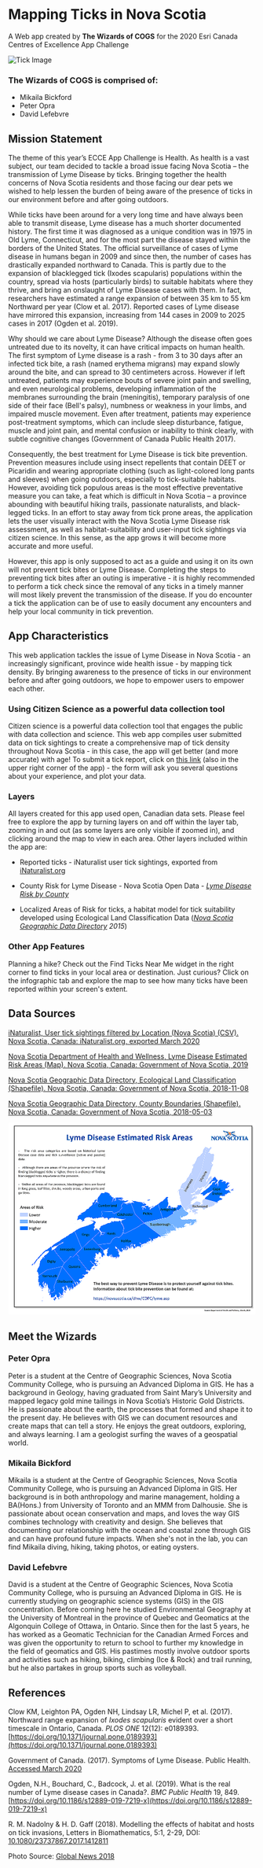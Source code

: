 # Mapping Ticks in Nova Scotia
A Web app created by **The Wizards of COGS** for the 2020 Esri Canada Centres of Excellence App Challenge

![Tick Image](https://shawglobalnews.files.wordpress.com/2017/08/wx104-73_2017_222714_high.jpg?quality=70&strip=all&w=650&h=379&crop=1 "Tick")

### The Wizards of COGS is comprised of:
* Mikaila Bickford
* Peter Opra
* David Lefebvre 


## Mission Statement

The theme of this year’s ECCE App Challenge is Health. As health is a vast subject, our team decided to tackle a broad issue facing Nova Scotia – the transmission of Lyme Disease by ticks. Bringing together the health concerns of Nova Scotia residents and those facing our dear pets we wished to help lessen the burden of being aware of the presence of ticks in our environment before and after going outdoors. 

While ticks have been around for a very long time and have always been able to transmit disease, Lyme disease has a much shorter documented history. The first time it was diagnosed as a unique condition was in 1975 in Old Lyme, Connecticut, and for the most part the disease stayed within the borders of the United States. The official surveillance of cases of Lyme disease in humans began in 2009 and since then, the number of cases has drastically expanded northward to Canada. This is partly due to the expansion of blacklegged tick (Ixodes scapularis) populations within the country, spread via hosts (particularly birds) to suitable habitats where they thrive, and bring an onslaught of Lyme Disease cases with them. In fact, researchers have estimated a range expansion of between 35 km to 55 km Northward per year (Clow et al. 2017). Reported cases of Lyme disease have mirrored this expansion, increasing from 144 cases in 2009 to 2025 cases in 2017 (Ogden et al. 2019). 

Why should we care about Lyme Disease? Although the disease often goes untreated due to its novelty, it can have critical impacts on human health. The first symptom of Lyme disease is a rash - from 3 to 30 days after an infected tick bite, a rash (named erythema migrans) may expand slowly around the bite, and can spread to 30 centimeters across. However if left untreated, patients may experience bouts of severe joint pain and swelling, and even neurological problems, developing inflammation of the membranes surrounding the brain (meningitis), temporary paralysis of one side of their face (Bell's palsy), numbness or weakness in your limbs, and impaired muscle movement. Even after treatment, patients may experience post-treatment symptoms, which can include sleep disturbance, fatigue, muscle and joint pain, and mental confusion or inability to think clearly, with subtle cognitive changes (Government of Canada Public Health 2017). 

Consequently, the best treatment for Lyme Disease is tick bite prevention. Prevention measures include using insect repellents that contain DEET or Picaridin and wearing appropriate clothing (such as light-colored long pants and sleeves) when going outdoors, especially to tick-suitable habitats. However, avoiding tick populous areas is the most effective preventative measure you can take, a feat which is difficult in Nova Scotia – a province abounding with beautiful hiking trails, passionate naturalists, and black-legged ticks. In an effort to stay away from tick prone areas, the application lets the user visually interact with the Nova Scotia Lyme Disease risk assessment, as well as habitat-suitability and user-input tick sightings via citizen science. In this sense, as the app grows it will become more accurate and more useful.  

However, this app is only supposed to act as a guide and using it on its own will not prevent tick bites or Lyme Disease. Completing the steps to preventing tick bites after an outing is imperative - it is highly recommended to perform a tick check since the removal of any ticks in a timely manner will most likely prevent the transmission of the disease. If you do encounter a tick the application can be of use to easily document any encounters and help your local community in tick prevention.  

## App Characteristics

This web application tackles the issue of Lyme Disease in Nova Scotia - an increasingly significant, province wide health issue - by mapping tick density. By bringing awareness to the presence of ticks in our environment before and after going outdoors, we hope to empower users to empower each other. 

### Using Citizen Science as a powerful data collection tool 
Citizen science is a powerful data collection tool that engages the public with data collection and science. This web app compiles user submitted data on tick sightings to create a comprehensive map of tick density throughout Nova Scotia - in this case, the app will get better (and more accurate) with age! To submit a tick report, click on [this link](https://survey123.arcgis.com/share/0d735d3f194e41cf8a61c2aacbd01fa7) (also in the upper right corner of the app) - the form will ask you several questions about your experience, and plot your data.  

### Layers
All layers created for this app used open, Canadian data sets. Please feel free to explore the app by turning layers on and off within the layer tab, zooming in and out (as some layers are only visible if zoomed in), and clicking around the map to view in each area. Other layers included within the app are: 

* Reported ticks - iNaturalist user tick sightings, exported from [iNaturalist.org](https://www.inaturalist.org/)

* County Risk for Lyme Disease - Nova Scotia Open Data - *[Lyme Disease Risk by County](https://novascotia.ca/dhw/CDPC/lyme.asp)*

* Localized Areas of Risk for ticks, a habitat model for tick suitability developed using Ecological Land Classification Data (*[Nova Scotia Geographic Data Directory](https://nsgi.novascotia.ca/gdd/) 2015*) 

### Other App Features 

Planning a hike? Check out the Find Ticks Near Me widget in the right corner to find ticks in your local area or destination. Just curious? Click on the infographic tab and explore the map to see how many ticks have been reported within your screen's extent. 

## Data Sources

[iNaturalist, User tick sightings filtered by Location (Nova Scotia) (CSV). Nova Scotia, Canada: iNaturalist.org, exported March 2020](inaturalist.org)  

[Nova Scotia Department of Health and Wellness, Lyme Disease Estimated Risk Areas (Map). Nova Scotia, Canada: Government of Nova Scotia, 2019](https://novascotia.ca/dhw/CDPC/images/LymeDisease_County_Web_201903-1000.png) 

[Nova Scotia Geographic Data Directory, Ecological Land Classification (Shapefile). Nova Scotia, Canada: Government of Nova Scotia, 2018-11-08](https://nsgi.novascotia.ca/gdd/) 

[Nova Scotia Geographic Data Directory, County Boundaries (Shapefile). Nova Scotia, Canada: Government of Nova Scotia, 2018-05-03](https://nsgi.novascotia.ca/gdd/) 

[![Lyme Disease Risk by County](images/LymeDisease_County_Web_201903-1000.png "Nova Scotia Lyme Disease Risk by County")](https://novascotia.ca/dhw/CDPC/images/LymeDisease_County_Web_201903-1000.png)


## Meet the Wizards
### Peter Opra
Peter is a student at the Centre of Geographic Sciences, Nova Scotia Community College, who is pursuing an Advanced Diploma in GIS. He has a background in Geology, having graduated from Saint Mary’s University and mapped legacy gold mine tailings in Nova Scotia’s Historic Gold Districts. He is passionate about the earth, the processes that formed and shape it to the present day. He believes with GIS we can document resources and create maps that can tell a story. He enjoys the great outdoors, exploring, and always learning. I am a geologist surfing the waves of a geospatial world. 

### Mikaila Bickford
Mikaila is a student at the Centre of Geographic Sciences, Nova Scotia Community College, who is pursuing an Advanced Diploma in GIS. Her background is in both anthropology and marine management, holding a BA(Hons.) from University of Toronto and an MMM from Dalhousie. She is passionate about ocean conservation and maps, and loves the way GIS combines technology with creativity and design. She believes that documenting our relationship with the ocean and coastal zone through GIS and can have profound future impacts. When she's not in the lab, you can find Mikaila diving, hiking, taking photos, or eating oysters. 

### David Lefebvre
David is a student at the Centre of Geographic Sciences, Nova Scotia Community College, who is pursuing an Advanced Diploma in GIS. He is currently studying on geographic science systems (GIS) in the GIS concentration. Before coming here he studied Environmental Geography at the University of Montreal in the province of Quebec and Geomatics at the Algonquin College of Ottawa, in Ontario. Since then for the last 5 years, he has worked as a Geomatic Technician for the Canadian Armed Forces and was given the opportunity to return to school to further my knowledge in the field of geomatics and GIS. His pastimes mostly involve outdoor sports and activities such as hiking, biking, climbing (Ice & Rock) and trail running, but he also partakes in group sports such as volleyball. 


## References 
Clow KM, Leighton PA, Ogden NH, Lindsay LR, Michel P, et al. (2017). Northward range expansion of *Ixodes scapularis* evident over a short timescale in Ontario, Canada. *PLOS ONE* 12(12): e0189393. [https://doi.org/10.1371/journal.pone.0189393](https://doi.org/10.1371/journal.pone.0189393)

Government of Canada. (2017). Symptoms of Lyme Disease. Public Health. [Accessed March 2020](https://www.canada.ca/en/public-health/services/diseases/lyme-disease/symptoms-lyme-disease.html)

Ogden, N.H., Bouchard, C., Badcock, J. et al. (2019). What is the real number of Lyme disease cases in Canada?. *BMC Public Health* 19, 849. [https://doi.org/10.1186/s12889-019-7219-x](https://doi.org/10.1186/s12889-019-7219-x)

R. M. Nadolny & H. D. Gaff (2018). Modelling the effects of habitat and hosts on tick invasions, Letters in Biomathematics, 5:1, 2-29, DOI: [10.1080/23737867.2017.1412811](https://www.tandfonline.com/doi/citedby/10.1080/23737867.2017.1412811?scroll=top&needAccess=true)

Photo Source: [Global News 2018](https://globalnews.ca/news/4197168/tick-forecast-lyme-disease-canada-2018/)
